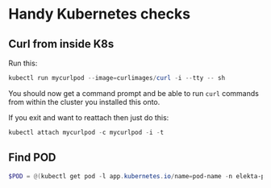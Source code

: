 # Handy Kubernetes checks

## Curl from inside K8s

Run this:

```powershell
kubectl run mycurlpod --image=curlimages/curl -i --tty -- sh
```

You should now get a command prompt and be able to run `curl` commands from within the cluster you installed this onto.

If you exit and want to reattach then just do this:

```powershell
kubectl attach mycurlpod -c mycurlpod -i -t
```

## Find POD

```powershell
$POD = @(kubectl get pod -l app.kubernetes.io/name=pod-name -n elekta-platform-elements -o jsonpath="{.items[0].metadata.name}")
```